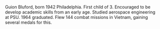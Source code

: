 Guion Bluford, born 1942 Philadelphia. First child of 3. Encouraged to be develop academic skills from an early age. Studied aerospace engineering at PSU. 1964 graduated. Flew 144 combat missions in Vietnam, gaining several medals for this.  